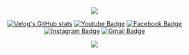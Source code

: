 </br><p align='center'>
<img src="https://c.tenor.com/UladBrWhuJ8AAAAC/bowing-thank-you.gif"/></p>

<div align=center>

[![Velog's GitHub stats](https://velog-readme-stats.vercel.app/api/badge?name=jeong011010)](https://velog.io/@jeong011010)
[![Youtube Badge](https://img.shields.io/badge/Youtube-ff0000?style=flat-square&logo=youtube&link=https://www.youtube.com/channel/UCgLCmOjqFwsjTPY6h8jou8A)](https://www.youtube.com/channel/UCgLCmOjqFwsjTPY6h8jou8A) 
[![Facebook Badge](https://img.shields.io/badge/-Facebook-1877f2?style=flat-square&logo=facebook&logoColor=white&link=https://www.facebook.com/kimjazz0.0)](https://www.facebook.com/kimjazz0.0) 
[![Instagram Badge](https://img.shields.io/badge/-Instagram-dd2a7b?style=flat-square&logo=instagram&logoColor=white&link=https://www.instagram.com/kim._.jazz/)](https://www.instagram.com/kim._.jazz/) 
[![Gmail Badge](https://img.shields.io/badge/-Gmail-d14836?style=flat-square&logo=Gmail&logoColor=white&link=mailto:jeong01101095@gmail.com)](mailto:jeong01101095@gmail.com)
</div>
<div align=center>
<a href="https://hits.seeyoufarm.com"><img src="https://hits.seeyoufarm.com/api/count/incr/badge.svg?url=https%3A%2F%2Fgithub.com%2Fjeong011010&count_bg=%2399FFF8&title_bg=%23888888&icon=&icon_color=%23FFFFFF&title=hits&edge_flat=false"/></a>
  <div>
